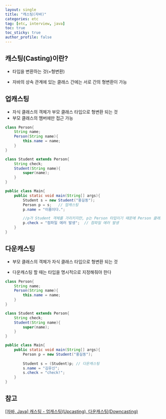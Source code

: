 ```yaml
---
layout: single
title: "캐스팅(자바)"
categories: etc
tag: [etc, interview, java]
toc: true
toc_sticky: true
author_profile: false
---
```

## 캐스팅(Casting)이란?

* 타입을 변환하는 것(=형변환)

* 자바의 상속 관계에 있는 클래스 간에는 서로 간의 형변환이 가능



## 업캐스팅

* 자식 클래스의 객체가 부모 클래스 타입으로 형변환 되는 것
* 부모 클래스의 멤버에만 접근 가능

```java
class Person{
	String name;
	Person(String name){
		this.name = name;
	}
}

class Student extends Person{
	String check;
	Student(String name){
		super(name);
	}
}

public class Main{
	public static void main(String[] args){
		Student s = new Student("홍길동");
		Person p = s;	// 업캐스팅
		p.name = "이름이다.";

        //p가 Student 객체를 가리키지만, p는 Person 타입이기 때문에 Person 클래스의 멤버에만 접근이 가능
		p.check = "컴파일 에러 발생";	// 컴파일 에러 발생
	}
}
```



## 다운캐스팅

* 부모 클래스의 객체가 자식 클래스 타입으로 형변환 되는 것

* 다운캐스팅 할 때는 타입을 명시적으로 지정해줘야 한다

```java
class Person{
	String name;
	Person(String name){
		this.name = name;
	}
}

class Student extends Person{
	String check;
	Student(String name){
		super(name);
	}
}

public class Main{
	public static void main(String[] args){
		Person p = new Student("홍길동");
        
		Student s = (Student)p;	// 다운캐스팅
		s.name = "김유신";
		s.check = "check!";
	}
}
```





## 참고

<a href="https://computer-science-student.tistory.com/335" target="_blank">[자바, Java] 캐스팅 - 업캐스팅(Upcasting), 다운캐스팅(Downcasting)</a>
